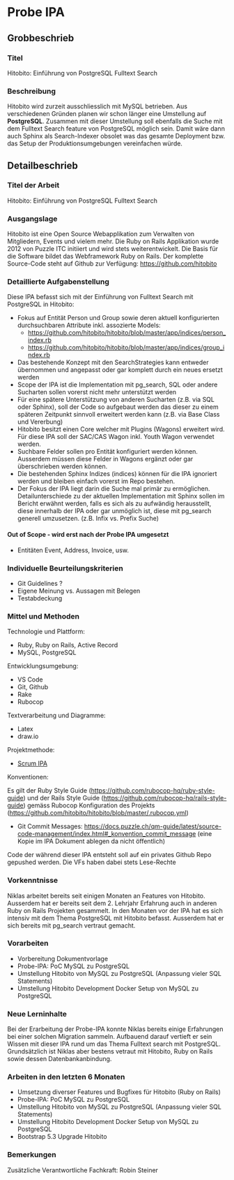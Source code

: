 # Probe IPA

## Grobbeschrieb

### Titel

Hitobito: Einführung von PostgreSQL Fulltext Search

### Beschreibung

Hitobito wird zurzeit ausschliesslich mit MySQL betrieben. Aus verschiedenen Gründen planen wir schon länger eine Umstellung auf **PostgreSQL**.
Zusammen mit dieser Umstellung soll ebenfalls die Suche mit dem Fulltext Search feature von PostgreSQL möglich sein. Damit wäre dann auch Sphinx als Search-Indexer obsolet was das gesamte Deployment bzw. das Setup der Produktionsumgebungen vereinfachen würde.

## Detailbeschrieb

### Titel der Arbeit

Hitobito: Einführung von PostgreSQL Fulltext Search

### Ausgangslage

Hitobito ist eine Open Source Webapplikation zum Verwalten von Mitgliedern, Events und vielem mehr. Die Ruby on Rails Applikation wurde 2012 von Puzzle ITC initiiert und wird stets weiterentwickelt. 
Die Basis für die Software bildet das Webframework Ruby on Rails. Der komplette Source-Code steht auf Github zur Verfügung: https://github.com/hitobito

### Detaillierte Aufgabenstellung

Diese IPA befasst sich mit der Einführung von Fulltext Search mit PostgreSQL in Hitobito:

- Fokus auf Entität Person und Group sowie deren aktuell konfigurierten durchsuchbaren Attribute inkl. assozierte Models:
  - https://github.com/hitobito/hitobito/blob/master/app/indices/person_index.rb
  - https://github.com/hitobito/hitobito/blob/master/app/indices/group_index.rb
- Das bestehende Konzept mit den SearchStrategies kann entweder übernommen und angepasst oder gar komplett durch ein neues ersetzt werden
- Scope der IPA ist die Implementation mit pg_search, SQL oder andere Sucharten sollen vorerst nicht mehr unterstützt werden
- Für eine spätere Unterstützung von anderen Sucharten (z.B. via SQL oder Sphinx), soll der Code so aufgebaut werden das dieser zu einem späteren Zeitpunkt sinnvoll erweitert werden kann (z.B. via Base Class und Vererbung)
- Hitobito besitzt einen Core welcher mit Plugins (Wagons) erweitert wird. Für diese IPA soll der SAC/CAS Wagon inkl. Youth Wagon verwendet werden.
- Suchbare Felder sollen pro Entität konfiguriert werden können. Ausserdem müssen diese Felder in Wagons ergänzt oder gar überschrieben werden können.
- Die bestehenden Sphinx Indizes (indices) können für die IPA ignoriert werden und bleiben einfach vorerst im Repo bestehen. 
- Der Fokus der IPA liegt darin die Suche mal primär zu ermöglichen. Detailunterschiede zu der aktuellen Implementation mit Sphinx sollen im Bericht erwähnt werden, falls es sich als zu aufwändig herausstellt, diese innerhalb der IPA oder gar unmöglich ist, diese mit pg_search generell umzusetzen.  (z.B. Infix vs. Prefix Suche)

#### Out of Scope - wird erst nach der Probe IPA umgesetzt

- Entitäten Event, Address, Invoice, usw.

### Individuelle Beurteilungskriterien

* Git Guidelines ?
* Eigene Meinung vs. Aussagen mit Belegen
* Testabdeckung

### Mittel und Methoden

Technologie und Plattform:

* Ruby, Ruby on Rails, Active Record
* MySQL, PostgreSQL

Entwicklungsumgebung:

* VS Code
* Git, Github
* Rake
* Rubocop

Textverarbeitung und Diagramme:

* Latex
* draw.io

Projektmethode:

* [Scrum IPA](https://github.com/puzzle-bbt/docs/blob/master/ipa/scrum-ipa.md)

Konventionen:

Es gilt der Ruby Style Guide (https://github.com/rubocop-hq/ruby-style-guide) und der Rails Style Guide (https://github.com/rubocop-hq/rails-style-guide) gemäss Rubocop Konfiguration des Projekts (https://github.com/hitobito/hitobito/blob/master/.rubocop.yml)
* Git Commit Messages: https://docs.puzzle.ch/qm-guide/latest/source-code-management/index.html#_konvention_commit_message (eine Kopie im IPA Dokument ablegen da nicht öffentlich)

Code der während dieser IPA entsteht soll auf ein privates Github Repo gepushed werden. Die VFs haben dabei stets Lese-Rechte

### Vorkenntnisse

Niklas arbeitet bereits seit einigen Monaten an Features von Hitobito. Ausserdem hat er bereits seit dem 2. Lehrjahr Erfahrung auch in anderen Ruby on Rails Projekten gesammelt. In den Monaten vor der IPA hat es sich intensiv mit dem Thema PostgreSQL mit Hitobito befasst. Ausserdem hat er sich bereits mit pg_search vertraut gemacht.

### Vorarbeiten

* Vorbereitung Dokumentvorlage
* Probe-IPA: PoC MySQL zu PostgreSQL
* Umstellung Hitobito von MySQL zu PostgreSQL (Anpassung vieler SQL Statements)
* Umstellung Hitobito Development Docker Setup von MySQL zu PostgreSQL

### Neue Lerninhalte

Bei der Erarbeitung der Probe-IPA konnte Niklas bereits einige Erfahrungen bei einer solchen Migration sammeln. Aufbauend darauf vertieft er sein Wissen mit dieser IPA rund um das Thema Fulltext search mit PostgreSQL.
Grundsätzlich ist Niklas aber bestens vetraut mit Hitobito, Ruby on Rails sowie dessen Datenbankanbindung.

### Arbeiten in den letzten 6 Monaten

* Umsetzung diverser Features und Bugfixes für Hitobito (Ruby on Rails)
* Probe-IPA: PoC MySQL zu PostgreSQL
* Umstellung Hitobito von MySQL zu PostgreSQL (Anpassung vieler SQL Statements)
* Umstellung Hitobito Development Docker Setup von MySQL zu PostgreSQL
* Bootstrap 5.3 Upgrade Hitobito

### Bemerkungen

Zusätzliche Verantwortliche Fachkraft: Robin Steiner 
